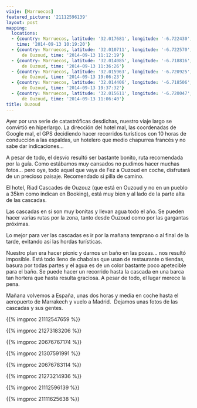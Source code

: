 ```yaml
---
viaje: [Marruecos]
featured_picture: '21112596139'
layout: post
mapping:
  locations:
  - {country: Marruecos, latitude: '32.017681', longitude: '-6.722430', place: Azilal,
    time: '2014-09-13 10:19:20'}
  - {country: Marruecos, latitude: '32.010711', longitude: '-6.722570', place: Cascadas
      de Ouzoud, time: '2014-09-13 11:12:19'}
  - {country: Marruecos, latitude: '32.014085', longitude: '-6.718816', place: Cascadas
      de Ouzoud, time: '2014-09-13 11:36:26'}
  - {country: Marruecos, latitude: '32.015963', longitude: '-6.720925', place: Cascadas
      de Ouzoud, time: '2014-09-13 19:06:23'}
  - {country: Marruecos, latitude: '32.014406', longitude: '-6.718506', place: Cascadas
      de Ouzoud, time: '2014-09-13 19:37:32'}
  - {country: Marruecos, latitude: '32.015611', longitude: '-6.720047', place: Cascadas
      de Ouzoud, time: '2014-09-13 11:06:40'}
title: Ouzoud
---
```

Ayer por una serie de catastróficas desdichas, nuestro viaje largo se convirtió en hiperlargo. La dirección del hotel mal, las coordenadas de Google mal, el GPS decidiendo hacer recorridos turísticos con 10 horas de conducción a las espaldas, un hotelero que medio chapurrea francés y no sabe dar indicaciones...

A pesar de todo, el desvío resultó ser bastante bonito, ruta recomendada por la guía. Como estábamos muy cansados no pudimos hacer muchas fotos... pero oye, todo aquel que vaya de Fez a Ouzoud en coche, disfrutará de un precioso paisaje. Recomendado si pilla de camino.

El hotel, Riad Cascades de Ouzouz (que está en Ouzoud y no en un pueblo a 35km como indican en Booking), está muy bien y al lado de la parte alta de las cascadas.

Las cascadas en sí son muy bonitas y llevan agua todo el año. Se pueden hacer varias rutas por la zona, tanto desde Ouzoud como por las gargantas próximas.

Lo mejor para ver las cascadas es ir por la mañana temprano o al final de la tarde, evitando así las hordas turísticas. 

Nuestro plan era hacer picnic y darnos un baño en las pozas... nos resultó imposible. Está todo lleno de chabolas que usan de restaurante o tiendas, basura por todas partes y el agua es de un color bastante poco apetecible para el baño. Se puede hacer un recorrido hasta la cascada en una barca tan hortera que hasta resulta graciosa. A pesar de todo, el lugar merece la pena.

Mañana volvemos a España, unas dos horas y media en coche hasta el aeropuerto de Marrakech y vuelo a Madrid.  Dejamos unas fotos de las cascadas y sus gentes.

{{% imgproc 21112547659 %}}

{{% imgproc 21273183206 %}}

{{% imgproc 20676767174 %}}

{{% imgproc 21307591991 %}}

{{% imgproc 20676783114 %}}

{{% imgproc 21273214936 %}}

{{% imgproc 21112596139 %}}

{{% imgproc 21111625638 %}}
